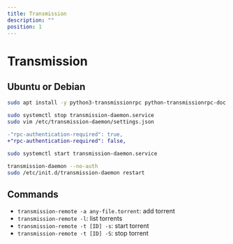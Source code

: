 ```yaml
---
title: Transmission
description: ""
position: 1
---
```


# Transmission

## Ubuntu or Debian

```sh
sudo apt install -y python3-transmissionrpc python-transmissionrpc-doc transmission-daemon
```

```sh
sudo systemctl stop transmission-daemon.service
sudo vim /etc/transmission-daemon/settings.json
```

```diff [/etc/transmission-daemon/settings.json"]
-"rpc-authentication-required": true,
+"rpc-authentication-required": false,
```

```sh
sudo systemctl start transmission-daemon.service
```

```sh
transmission-daemon --no-auth
sudo /etc/init.d/transmission-daemon restart
```

## Commands

- `transmission-remote -a any-file.torrent`: add torrent
- `transmission-remote -l`: list torrents
- `transmission-remote -t [ID] -s`: start torrent
- `transmission-remote -t [ID] -S`: stop torrent
